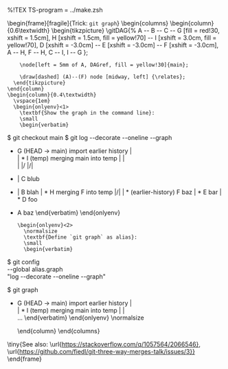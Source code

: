 %!TEX TS-program = ../make.zsh

\begin{frame}[fragile]{Trick: `git graph`}
  \begin{columns}
    \begin{column}{0.6\textwidth}
      \begin{tikzpicture}
          \gitDAG{%
            A -- B -- C -- G [fill = red!30, xshift = 1.5cm],
            H [xshift = 1.5cm, fill = yellow!70] -- I [xshift = 3.0cm, fill = yellow!70],
            D [xshift = -3.0cm] -- E [xshift = -3.0cm] -- F [xshift = -3.0cm],
            A -- H,
            F -- H,
            C -- I,
            I -- G
          };

        \node[left = 5mm of A, DAGref, fill = yellow!30]{main};

        \draw[dashed] (A)--(F) node [midway, left] {\relates};
      \end{tikzpicture}
    \end{column}
    \begin{column}{0.4\textwidth}
      \vspace{1em}
      \begin{onlyenv}<1>
        \textbf{Show the graph in the command line}:
        \small
        \begin{verbatim}
$ git checkout main
$ git log --decorate --oneline --graph
*   G (HEAD -> main) import earlier history
|\
| *   I (temp) merging main into temp
| |\
| |/
|/|
* | C blub
* | B blah
| * H merging F into temp
|/|
| * (earlier-history) F baz
| * E bar
| * D foo
* A baz
        \end{verbatim}
      \end{onlyenv}

      \begin{onlyenv}<2>
        \normalsize
        \textbf{Define `git graph` as alias}:
        \small
        \begin{verbatim}
$ git config \
  --global alias.graph \
  "log --decorate --oneline --graph"

$ git graph
*   G (HEAD -> main) import earlier history
|\
| *   I (temp) merging main into temp
| |\
...
        \end{verbatim}
      \end{onlyenv}
      \normalsize

    \end{column}
  \end{columns}

  \tiny{See also: \url{https://stackoverflow.com/q/1057564/2066546}, \url{https://github.com/fiedl/git-three-way-merges-talk/issues/3}}
\end{frame}
